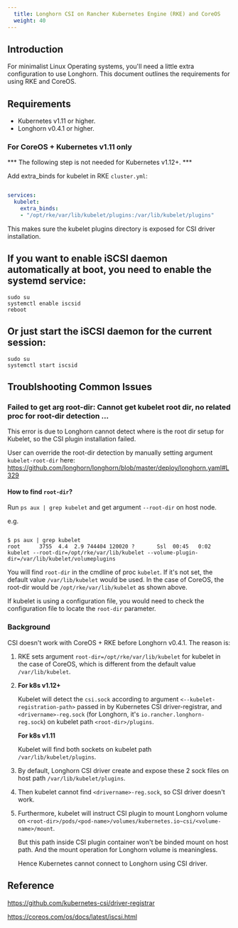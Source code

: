 ```yaml
---
  title: Longhorn CSI on Rancher Kubernetes Engine (RKE) and CoreOS
  weight: 40
---
```


## Introduction

For minimalist Linux Operating systems, you'll need a little extra configuration to use Longhorn.  This document outlines the requirements for using RKE and CoreOS.

## Requirements

  -  Kubernetes v1.11 or higher.
  -  Longhorn v0.4.1 or higher.

### For CoreOS + Kubernetes v1.11 only 

*** The following step is not needed for Kubernetes v1.12+. ***

Add extra_binds for kubelet in RKE `cluster.yml`:

```yaml

services:
  kubelet:
    extra_binds:
    - "/opt/rke/var/lib/kubelet/plugins:/var/lib/kubelet/plugins" 

```

This makes sure the kubelet plugins directory is exposed for CSI driver installation.

##  If you want to enable iSCSI daemon automatically at boot, you need to enable the systemd service:

```
sudo su
systemctl enable iscsid
reboot
```

##  Or just start the iSCSI daemon for the current session:

```
sudo su
systemctl start iscsid
```

## Troublshooting Common Issues

### Failed to get arg root-dir: Cannot get kubelet root dir, no related proc for root-dir detection ...

This error is due to Longhorn cannot detect where is the root dir setup for Kubelet, so the CSI plugin installation failed.

User can override the root-dir detection by manually setting argument `kubelet-root-dir` here: 
https://github.com/longhorn/longhorn/blob/master/deploy/longhorn.yaml#L329

#### How to find `root-dir`?
 
Run `ps aux | grep kubelet` and get argument `--root-dir` on host node. 

e.g.
```

$ ps aux | grep kubelet
root      3755  4.4  2.9 744404 120020 ?       Ssl  00:45   0:02 kubelet --root-dir=/opt/rke/var/lib/kubelet --volume-plugin-dir=/var/lib/kubelet/volumeplugins

```
You will find `root-dir` in the cmdline of proc `kubelet`. If it's not set, the default value `/var/lib/kubelet` would be used. In the case of CoreOS, the root-dir would be `/opt/rke/var/lib/kubelet` as shown above.

If kubelet is using a configuration file, you would need to check the configuration file to locate the `root-dir` parameter.

###  Background 

CSI doesn't work with CoreOS + RKE before Longhorn v0.4.1. The reason is:

1. RKE sets argument `root-dir=/opt/rke/var/lib/kubelet` for kubelet in the case of CoreOS, which is different from the default value `/var/lib/kubelet`.
                                                                             
2. **For k8s v1.12+**

     Kubelet will detect the `csi.sock` according to argument `<--kubelet-registration-path>` passed in by Kubernetes CSI driver-registrar, and `<drivername>-reg.sock` (for Longhorn, it's `io.rancher.longhorn-reg.sock`) on kubelet path `<root-dir>/plugins`.
   
   **For k8s v1.11**
   
     Kubelet will find both sockets on kubelet path `/var/lib/kubelet/plugins`.
   
3. By default, Longhorn CSI driver create and expose these 2 sock files on host path `/var/lib/kubelet/plugins`.

4. Then kubelet cannot find `<drivername>-reg.sock`, so CSI driver doesn't work.

5. Furthermore, kubelet will instruct CSI plugin to mount Longhorn volume on `<root-dir>/pods/<pod-name>/volumes/kubernetes.io~csi/<volume-name>/mount`.

   But this path inside CSI plugin container won't be binded mount on host path. And the mount operation for Longhorn volume is meaningless.
   
   Hence Kubernetes cannot connect to Longhorn using CSI driver.

## Reference
https://github.com/kubernetes-csi/driver-registrar

https://coreos.com/os/docs/latest/iscsi.html
